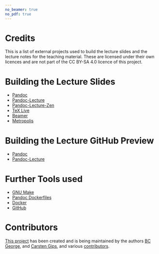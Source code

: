 ```yaml
---
no_beamer: true
no_pdf: true
---
```


# Credits

This is a list of external projects used to build the lecture slides and the lecture notes for the teaching material.
These are licensed under their own licences and are not part of the CC BY-SA 4.0 licence of this project.

# Building the Lecture Slides

-   [Pandoc](https://github.com/jgm/pandoc)
-   [Pandoc-Lecture](https://github.com/cagix/pandoc-lecture)
-   [Pandoc-Lecture-Zen](https://github.com/cagix/pandoc-lecture-zen)
-   [TeX Live](http://tug.org/texlive/)
-   [Beamer](https://github.com/josephwright/beamer)
-   [Metropolis](https://github.com/matze/mtheme)

# Building the Lecture GitHub Preview

-   [Pandoc](https://github.com/jgm/pandoc)
-   [Pandoc-Lecture](https://github.com/cagix/pandoc-lecture)

# Further Tools used

-   [GNU Make](https://www.gnu.org/software/make/)
-   [Pandoc Dockerfiles](https://github.com/pandoc/dockerfiles)
-   [Docker](https://www.docker.com/)
-   [GitHub](https://github.com/)

# Contributors

[This project](https://github.com/Compiler-CampusMinden/CB-Vorlesung-Master) has been created and is being maintained by
the authors [BC George](https://github.com/bcg7), and [Carsten Gips](https://github.com/cagix), and various
[contributors](https://github.com/Compiler-CampusMinden/CB-Vorlesung-Master/graphs/contributors).
